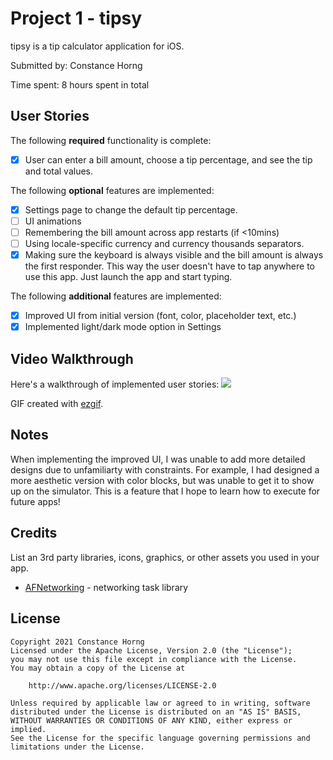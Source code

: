 # Project 1 - tipsy

tipsy is a tip calculator application for iOS.

Submitted by: Constance Horng

Time spent: 8 hours spent in total

## User Stories

The following **required** functionality is complete:

* [x] User can enter a bill amount, choose a tip percentage, and see the tip and total values.

The following **optional** features are implemented:

* [x] Settings page to change the default tip percentage.
* [ ] UI animations
* [ ] Remembering the bill amount across app restarts (if <10mins)
* [ ] Using locale-specific currency and currency thousands separators.
* [x] Making sure the keyboard is always visible and the bill amount is always the first responder. This way the user doesn't have to tap anywhere to use this app. Just launch the app and start typing.

The following **additional** features are implemented:

- [x] Improved UI from initial version (font, color, placeholder text, etc.)
- [x] Implemented light/dark mode option in Settings

## Video Walkthrough

Here's a walkthrough of implemented user stories:
![](https://i.imgur.com/zpm7xPo.gif)


GIF created with [ezgif](ezgif.com/video-to-gif).

## Notes

When implementing the improved UI, I was unable to add more detailed designs due to unfamiliarty with constraints. For example, I had designed a more aesthetic version with color blocks, but was unable to get it to show up on the simulator. This is a feature that I hope to learn how to execute for future apps!

## Credits

List an 3rd party libraries, icons, graphics, or other assets you used in your app.

- [AFNetworking](https://github.com/AFNetworking/AFNetworking) - networking task library

## License

    Copyright 2021 Constance Horng
    Licensed under the Apache License, Version 2.0 (the "License");
    you may not use this file except in compliance with the License.
    You may obtain a copy of the License at

        http://www.apache.org/licenses/LICENSE-2.0

    Unless required by applicable law or agreed to in writing, software
    distributed under the License is distributed on an "AS IS" BASIS,
    WITHOUT WARRANTIES OR CONDITIONS OF ANY KIND, either express or implied.
    See the License for the specific language governing permissions and
    limitations under the License.
